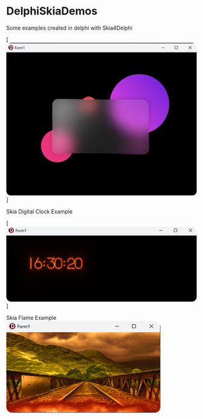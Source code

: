 # DelphiSkiaDemos
 Some examples created in delphi with Skia4Delphi

[![Skia_Blur](SkiaBlurCard/Skia_BlurScreen_Shot.png)]

Skia Digital Clock Example

[![Skia_Blur](SkiaDigitalClock/SkiaDigitalClock.png)]

Skia Flame Example
[![Watch the video](SkiaFire/SkiaFlame.png)](SkiaFire/SkiaFlame.mp4)
